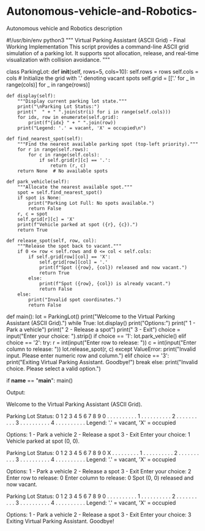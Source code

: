# Autonomous-vehicle-and-Robotics-
Autonomous vehicle and Robotics description 

#!/usr/bin/env python3
"""
Virtual Parking Assistant (ASCII Grid) - Final Working Implementation
This script provides a command-line ASCII grid simulation of a parking lot.
It supports spot allocation, release, and real-time visualization with collision avoidance.
"""

class ParkingLot:
    def __init__(self, rows=5, cols=10):
        self.rows = rows
        self.cols = cols
        # Initialize the grid with '.' denoting vacant spots
        self.grid = [['.' for _ in range(cols)] for _ in range(rows)]

    def display(self):
        """Display current parking lot state."""
        print("\nParking Lot Status:")
        print("  " + " ".join(str(i) for i in range(self.cols)))
        for idx, row in enumerate(self.grid):
            print(f"{idx} " + " ".join(row))
        print("Legend: '.' = vacant, 'X' = occupied\n")

    def find_nearest_spot(self):
        """Find the nearest available parking spot (top-left priority)."""
        for r in range(self.rows):
            for c in range(self.cols):
                if self.grid[r][c] == '.':
                    return (r, c)
        return None  # No available spots

    def park_vehicle(self):
        """Allocate the nearest available spot."""
        spot = self.find_nearest_spot()
        if spot is None:
            print("Parking Lot Full: No spots available.")
            return False
        r, c = spot
        self.grid[r][c] = 'X'
        print(f"Vehicle parked at spot ({r}, {c}).")
        return True

    def release_spot(self, row, col):
        """Release the spot back to vacant."""
        if 0 <= row < self.rows and 0 <= col < self.cols:
            if self.grid[row][col] == 'X':
                self.grid[row][col] = '.'
                print(f"Spot ({row}, {col}) released and now vacant.")
                return True
            else:
                print(f"Spot ({row}, {col}) is already vacant.")
                return False
        else:
            print("Invalid spot coordinates.")
            return False

def main():
    lot = ParkingLot()
    print("Welcome to the Virtual Parking Assistant (ASCII Grid).")
    while True:
        lot.display()
        print("Options:")
        print(" 1 - Park a vehicle")
        print(" 2 - Release a spot")
        print(" 3 - Exit")
        choice = input("Enter your choice: ").strip()
        if choice == '1':
            lot.park_vehicle()
        elif choice == '2':
            try:
                r = int(input("Enter row to release: "))
                c = int(input("Enter column to release: "))
                lot.release_spot(r, c)
            except ValueError:
                print("Invalid input. Please enter numeric row and column.")
        elif choice == '3':
            print("Exiting Virtual Parking Assistant. Goodbye!")
            break
        else:
            print("Invalid choice. Please select a valid option.")

if __name__ == "__main__":
    main()

Output: 

Welcome to the Virtual Parking Assistant (ASCII Grid).

Parking Lot Status:
  0 1 2 3 4 5 6 7 8 9
0 . . . . . . . . . .
1 . . . . . . . . . .
2 . . . . . . . . . .
3 . . . . . . . . . .
4 . . . . . . . . . .
Legend: '.' = vacant, 'X' = occupied

Options:
 1 - Park a vehicle
 2 - Release a spot
 3 - Exit
Enter your choice: 1
Vehicle parked at spot (0, 0).

Parking Lot Status:
  0 1 2 3 4 5 6 7 8 9
0 X . . . . . . . . .
1 . . . . . . . . . .
2 . . . . . . . . . .
3 . . . . . . . . . .
4 . . . . . . . . . .
Legend: '.' = vacant, 'X' = occupied

Options:
 1 - Park a vehicle
 2 - Release a spot
 3 - Exit
Enter your choice: 2
Enter row to release: 0
Enter column to release: 0
Spot (0, 0) released and now vacant.

Parking Lot Status:
  0 1 2 3 4 5 6 7 8 9
0 . . . . . . . . . .
1 . . . . . . . . . .
2 . . . . . . . . . .
3 . . . . . . . . . .
4 . . . . . . . . . .
Legend: '.' = vacant, 'X' = occupied

Options:
 1 - Park a vehicle
 2 - Release a spot
 3 - Exit
Enter your choice: 3
Exiting Virtual Parking Assistant. Goodbye!
